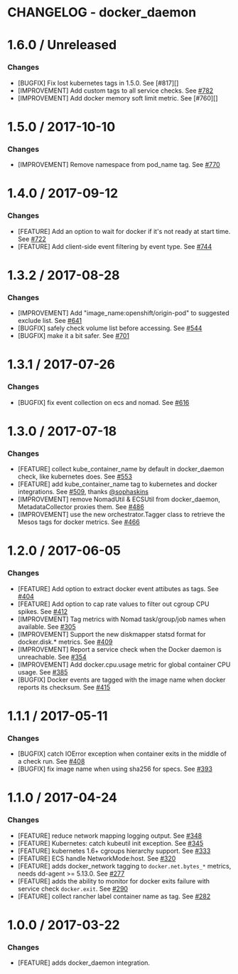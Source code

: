 # CHANGELOG - docker_daemon

1.6.0 / Unreleased
==================
### Changes
* [BUGFIX] Fix lost kubernetes tags in 1.5.0. See [#817][]
* [IMPROVEMENT] Add custom tags to all service checks. See [#782][]
* [IMPROVEMENT] Add docker memory soft limit metric. See [#760][]

1.5.0 / 2017-10-10
==================
### Changes

* [IMPROVEMENT] Remove namespace from pod_name tag. See [#770][]

1.4.0 / 2017-09-12
==================
### Changes

* [FEATURE] Add an option to wait for docker if it's not ready at start time. See [#722][]
* [FEATURE] Add client-side event filtering by event type. See [#744][]

1.3.2 / 2017-08-28
==================
### Changes

* [IMPROVEMENT] Add "image_name:openshift/origin-pod" to suggested exclude list. See [#641][]
* [BUGFIX] safely check volume list before accessing. See [#544][]
* [BUGFIX] make it a bit safer. See [#701][]

1.3.1 / 2017-07-26
==================
### Changes

* [BUGFIX] fix event collection on ecs and nomad. See [#616][]

1.3.0 / 2017-07-18
==================
### Changes

* [FEATURE] collect kube_container_name by default in docker_daemon check, like kubernetes does. See [#553][]
* [FEATURE] add kube_container_name tag to kubernetes and docker integrations. See [#509][], thanks [@sophaskins][]
* [IMPROVEMENT] remove NomadUtil & ECSUtil from docker_daemon, MetadataCollector proxies them. See [#486][]
* [IMPROVEMENT] use the new orchestrator.Tagger class to retrieve the Mesos tags for docker metrics. See [#466][]

1.2.0 / 2017-06-05
==================
### Changes

* [FEATURE] Add option to extract docker event attibutes as tags. See [#404][]
* [FEATURE] Add option to cap rate values to filter out cgroup CPU spikes. See [#412][]
* [IMPROVEMENT] Tag metrics with Nomad task/group/job names when available. See [#305][]
* [IMPROVEMENT] Support the new diskmapper statsd format for docker.disk.* metrics. See [#409][]
* [IMPROVEMENT] Report a service check when the Docker daemon is unreachable. See [#354][]
* [IMPROVEMENT] Add docker.cpu.usage metric for global container CPU usage. See [#385][]
* [BUGFIX] Docker events are tagged with the image name when docker reports its checksum. See [#415][]

1.1.1 / 2017-05-11
==================
### Changes

* [BUGFIX] catch IOError exception when container exits in the middle of a check run. See [#408][]
* [BUGFIX] fix image name when using sha256 for specs. See [#393][]


1.1.0 / 2017-04-24
==================
### Changes

* [FEATURE] reduce network mapping logging output. See [#348][]
* [FEATURE] Kubernetes: catch kubeutil init exception. See [#345][]
* [FEATURE] kubernetes 1.6+ cgroups hierarchy support. See [#333][]
* [FEATURE] ECS handle NetworkMode:host. See [#320][]
* [FEATURE] adds docker_network tagging to `docker.net.bytes_*` metrics, needs dd-agent >= 5.13.0. See [#277][]
* [FEATURE] adds the ability to monitor for docker exits failure with service check `docker.exit`. See [#290][]
* [FEATURE] collect rancher label container name as tag. See [#282][]

1.0.0 / 2017-03-22
==================
### Changes

* [FEATURE] adds docker_daemon integration.

<!--- The following link definition list is generated by PimpMyChangelog --->
[#277]: https://github.com/DataDog/integrations-core/issues/277
[#282]: https://github.com/DataDog/integrations-core/issues/282
[#290]: https://github.com/DataDog/integrations-core/issues/290
[#305]: https://github.com/DataDog/integrations-core/issues/305
[#320]: https://github.com/DataDog/integrations-core/issues/320
[#333]: https://github.com/DataDog/integrations-core/issues/333
[#345]: https://github.com/DataDog/integrations-core/issues/345
[#348]: https://github.com/DataDog/integrations-core/issues/348
[#354]: https://github.com/DataDog/integrations-core/issues/354
[#385]: https://github.com/DataDog/integrations-core/issues/385
[#393]: https://github.com/DataDog/integrations-core/issues/393
[#404]: https://github.com/DataDog/integrations-core/issues/404
[#408]: https://github.com/DataDog/integrations-core/issues/408
[#409]: https://github.com/DataDog/integrations-core/issues/409
[#412]: https://github.com/DataDog/integrations-core/issues/412
[#415]: https://github.com/DataDog/integrations-core/issues/415
[#466]: https://github.com/DataDog/integrations-core/issues/466
[#486]: https://github.com/DataDog/integrations-core/issues/486
[#509]: https://github.com/DataDog/integrations-core/issues/509
[#544]: https://github.com/DataDog/integrations-core/issues/544
[#553]: https://github.com/DataDog/integrations-core/issues/553
[#616]: https://github.com/DataDog/integrations-core/issues/616
[#641]: https://github.com/DataDog/integrations-core/issues/641
[#701]: https://github.com/DataDog/integrations-core/issues/701
[#722]: https://github.com/DataDog/integrations-core/issues/722
[#744]: https://github.com/DataDog/integrations-core/issues/744
[#770]: https://github.com/DataDog/integrations-core/issues/770
[#782]: https://github.com/DataDog/integrations-core/issues/782
[@sophaskins]: https://github.com/sophaskins
